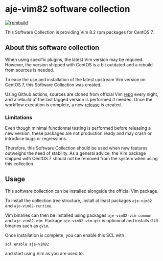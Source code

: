 # aje-vim82 software collection

[![rpmbuild](https://github.com/an-toine/aje-vim82/workflows/rpmbuild/badge.svg)](https://github.com/an-toine/aje-vim82/actions)

This Software Collection is providing Vim 8.2 rpm packages for CentOS 7.

## About this software collection

When using specific plugins, the latest Vim version may be required. However,
the version shipped with CentOS is a bit outdated and a rebuild from
sources is needed.

To ease the use and installation of the latest upstream Vim version on
CentOS 7, this Software Collection was created.

Using Github actions, sources are cloned from official Vim
[repo](https://github.com/vim/vim) every night, and a rebuild of the last
tagged version is performed if needed. Once the workflow execution is complete,
a new [release](https://github.com/an-toine/aje-vim82/releases) is created.

### Limitations

Even though minimal functionnal testing is performed before releasing a new
version, these packages are not production ready and may crash or introduce
bugs or regressions.

Therefore, this Software Collection should be used when new features outweighs
the need of stability.
As a general advice, the Vim package shipped with CentOS 7 should not be
removed from the system when using this collection.

## Usage

This software collection can be installed alongside the official Vim package.

To install the collection tree structure, install at least packages
`aje-vim82` and `aje-vim82-runtime`.

Vim binaries can then be installed using packages `aje-vim82-vim-common` and
`aje-vim82-vim`. Package `aje-vim82-vim-gtk` is optionnal and installs GUI
binaries such as `gVim`.

Once installation is complete, you can enable this SCL with :

    scl enable aje-vim82

and start using Vim as you are used to.
